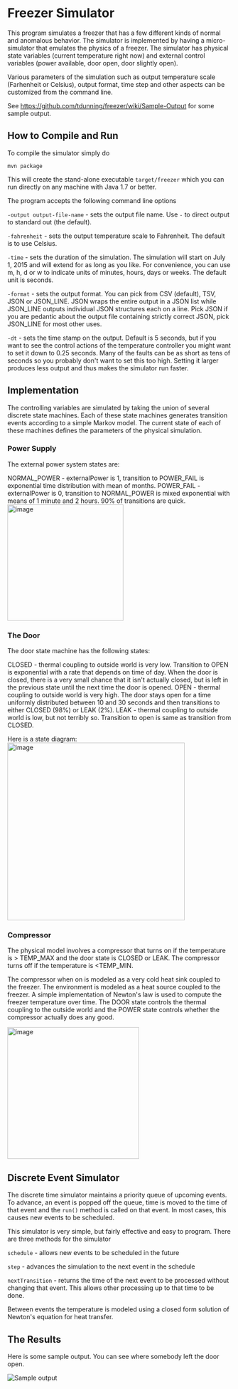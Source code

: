 # Freezer Simulator
This program simulates a freezer that has a few different kinds of normal and 
anomalous behavior.  The simulator is implemented by having a micro-simulator that emulates
the physics of a freezer.  The simulator has physical state variables (current temperature 
right now) and external control variables (power available, door open, door slightly open).

Various parameters of the simulation such as output temperature scale (Farhenheit or Celsius),
output format, time step and other aspects can be customized from the command line.

See https://github.com/tdunning/freezer/wiki/Sample-Output for some sample output.

## How to Compile and Run

To compile the simulator simply do

  `mvn package`

This will create the stand-alone executable `target/freezer` which you can run directly on any
machine with Java 1.7 or better.

The program accepts the following command line options

`-output output-file-name` - sets the output file name.  Use `-` to direct output to standard out (the default).

`-fahrenheit` - sets the output temperature scale to Fahrenheit.  The default is to use Celsius.

`-time` - sets the duration of the simulation.  The simulation will start on July 1, 2015 and will extend for as long as you like.  For convenience, you can use m, h, d or w to indicate units of minutes, hours, days or weeks.  The default unit is seconds.

`-format` - sets the output format.  You can pick from CSV (default), TSV, JSON or JSON_LINE.  JSON wraps the entire output
in a JSON list while JSON_LINE outputs individual JSON structures each on a line.  Pick JSON if you are pedantic about the
output file containing strictly correct JSON, pick JSON_LINE for most other uses.

`-dt` - sets the time stamp on the output.  Default is 5 seconds, but if you want to see the control actions of the temperature controller you might want to set it down to 0.25 seconds.  Many of the faults can be as short as tens of
seconds so you probably don't want to set this too high.  Setting it larger produces less output and thus makes the 
simulator run faster.

## Implementation
The controlling variables are simulated by taking the union of several discrete state
machines.  Each of these state machines generates transition events according to a 
simple Markov model. The current state of each of these machines defines the parameters of 
the physical simulation.

### Power Supply
The external power system states are:

NORMAL_POWER - externalPower is 1, transition to POWER_FAIL is exponential time distribution
with mean of months.
POWER_FAIL - externalPower is 0, transition to NORMAL_POWER is mixed exponential with
means of 1 minute and 2 hours.  90% of transitions are quick.
<img width="261" alt="image" src="https://github.com/user-attachments/assets/8428cbdc-7943-423d-9e71-c6795b28d4fb">


### The Door
The door state machine has the following states:

CLOSED - thermal coupling to outside world is very low.  Transition to OPEN is exponential
with a rate that depends on time of day. When the door is closed, there is a very small chance
that it isn't actually closed, but is left in the previous state until the next time the door
is opened.
OPEN - thermal coupling to outside world is very high.  The door stays open for a time uniformly
distributed between 10 and 30 seconds and then transitions to either CLOSED (98%)
or LEAK (2%).
LEAK - thermal coupling to outside world is low, but not terribly so.  Transition to open
is same as transition from CLOSED.

Here is a state diagram:
<img width="399" alt="image" src="https://github.com/user-attachments/assets/08dcaf6a-b6dd-449c-be5f-bedfbf304045">


### Compressor
The physical model involves a compressor that turns on if the temperature is > TEMP_MAX
and the door state is CLOSED or LEAK.  The compressor turns off if the temperature is <TEMP_MIN.

The compressor when on is modeled as a very cold heat sink coupled to the freezer.  The
environment is modeled as a heat source coupled to the freezer.  A simple implementation of
Newton's law is used to compute the freezer temperature over time. The DOOR state controls
the thermal coupling to the outside world and the POWER state controls whether the compressor
actually does any good.

<img width="296" alt="image" src="https://github.com/user-attachments/assets/5ec69bf8-8174-4c4e-a486-a156260603fe">

## Discrete Event Simulator
The discrete time simulator maintains a priority queue of upcoming events. To advance, an event
is popped off the queue, time is moved to the time of that event and the `run()` method is called
on that event. In most cases, this causes new events to be scheduled.

This simulator is very simple, but fairly effective and easy to program.  There are three methods
for the simulator 

  `schedule` - allows new events to be scheduled in the future 

  `step` - advances the simulation to the next event in the schedule 

  `nextTransition` - returns the time of the next event to be processed without changing that event.  This 
allows other processing up to that time to be done.

Between events the temperature is modeled using a closed form solution of Newton's equation for heat transfer.

## The Results
Here is some sample output. You can see where somebody left the door open.

![Sample output](https://github.com/user-attachments/assets/307fadae-a2c1-400f-a1a0-3a51c3e8004d)

